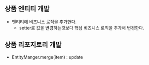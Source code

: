 ## 상품 엔티티 개발

- 엔티티에 비즈니스 로직을 추가한다.
  - setter로 값을 변경하는것보다 핵심 비즈니스 로직을 추가해 변경한다.

## 상품 리포지토리 개발

- EntityManger.merge(item) : update

